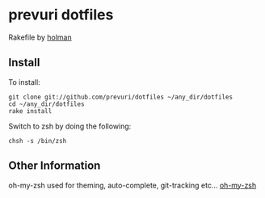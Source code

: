 prevuri dotfiles
===================
Rakefile by [holman](https://github.com/holman/dotfiles)

Install
-------


To install:

    git clone git://github.com/prevuri/dotfiles ~/any_dir/dotfiles
    cd ~/any_dir/dotfiles
    rake install

Switch to zsh by doing the following:

    chsh -s /bin/zsh


Other Information
-------


oh-my-zsh used for theming, auto-complete, git-tracking etc... [oh-my-zsh](https://github.com/robbyrussell/oh-my-zsh)

